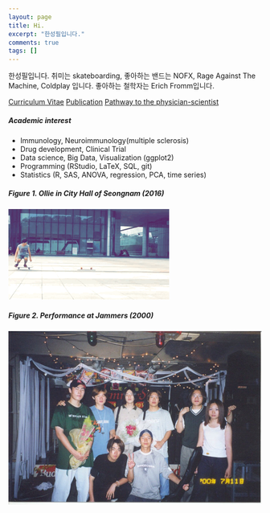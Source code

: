 ```yaml
---
layout: page
title: Hi.
excerpt: "한성필입니다."
comments: true
tags: []
---
```


한성필입니다. 취미는 skateboarding, 좋아하는 밴드는 NOFX, Rage Against The Machine, Coldplay 입니다. 좋아하는 철학자는 Erich Fromm입니다.

<a href="/CV/" class="btn">Curriculum Vitae</a> 
<a href="https://scholar.google.com/citations?user=TUK927cAAAAJ" class="btn">Publication</a>
<a href="/about/physicianscientist/" class="btn">Pathway to the physician-scientist</a>

##### Academic interest

- Immunology, Neuroimmunology(multiple sclerosis)
- Drug development, Clinical Trial 
- Data science, Big Data, Visualization (ggplot2)
- Programming (RStudio, LaTeX, SQL, git)
- Statistics (R, SAS, ANOVA, regression, PCA, time series)

##### Figure 1. Ollie in City Hall of Seongnam (2016)
![simple ollie](/figures/ollie.gif)


##### Figure 2. Performance at Jammers (2000)

![jammers](/figures/jammers.jpg)

